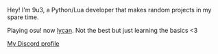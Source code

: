 Hey!
I'm 9u3, a Python/Lua developer that makes random projects in my spare time.

Playing osu! now [lycan](https://osu.ppy.sh/users/35197261). Not the best but just learning the basics <3

<a href="https://discord.com/users/874037444884963389">
  <div>My Discord profile</div>
  <br>
  <img alt="" src="https://lanyard.cnrad.dev/api/874037444884963389?bg=003f7f&idleMessage=Probably%20should%20be%20more%20productive...&hideStatus=true">
</a>
